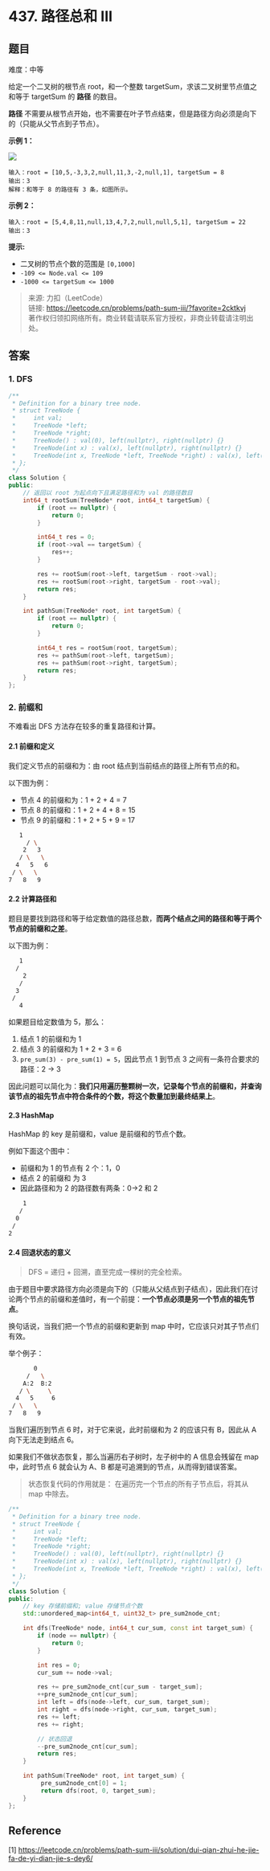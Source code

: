 # 437. 路径总和 III

## 题目

难度：中等

给定一个二叉树的根节点 root，和一个整数 targetSum，求该二叉树里节点值之和等于 targetSum 的 **路径** 的数目。

**路径** 不需要从根节点开始，也不需要在叶子节点结束，但是路径方向必须是向下的（只能从父节点到子节点）。

**示例 1：**

![](image/image-20231022184715651.png)

```
输入：root = [10,5,-3,3,2,null,11,3,-2,null,1], targetSum = 8
输出：3
解释：和等于 8 的路径有 3 条，如图所示。

```

**示例 2：**

```
输入：root = [5,4,8,11,null,13,4,7,2,null,null,5,1], targetSum = 22
输出：3

```

**提示:**

* 二叉树的节点个数的范围是 `[0,1000]`
* `-109 <= Node.val <= 109`
* `-1000 <= targetSum <= 1000`

> 来源: 力扣（LeetCode）  
> 链接: <https://leetcode.cn/problems/path-sum-iii/?favorite=2cktkvj>  
> 著作权归领扣网络所有。商业转载请联系官方授权，非商业转载请注明出处。

## 答案

### 1. DFS

```c++
/**
 * Definition for a binary tree node.
 * struct TreeNode {
 *     int val;
 *     TreeNode *left;
 *     TreeNode *right;
 *     TreeNode() : val(0), left(nullptr), right(nullptr) {}
 *     TreeNode(int x) : val(x), left(nullptr), right(nullptr) {}
 *     TreeNode(int x, TreeNode *left, TreeNode *right) : val(x), left(left), right(right) {}
 * };
 */
class Solution {
public:
    // 返回以 root 为起点向下且满足路径和为 val 的路径数目
    int64_t rootSum(TreeNode* root, int64_t targetSum) {
        if (root == nullptr) {
            return 0;
        }

        int64_t res = 0;
        if (root->val == targetSum) {
            res++;
        }

        res += rootSum(root->left, targetSum - root->val);
        res += rootSum(root->right, targetSum - root->val);
        return res;
    }

    int pathSum(TreeNode* root, int targetSum) {
        if (root == nullptr) {
            return 0;
        }

        int64_t res = rootSum(root, targetSum);
        res += pathSum(root->left, targetSum);
        res += pathSum(root->right, targetSum);
        return res;
    }
};
```

### 2. 前缀和

不难看出 DFS 方法存在较多的重复路径和计算。

#### 2.1 前缀和定义

我们定义节点的前缀和为：由 root 结点到当前结点的路径上所有节点的和。

以下图为例：

* 节点 4 的前缀和为：1 + 2 + 4 = 7
* 节点 8 的前缀和：1 + 2 + 4 + 8 = 15
* 节点 9 的前缀和：1 + 2 + 5 + 9 = 17

```bash
   1 
     / \ 
    2   3 
   / \   \ 
  4   5   6 
 / \   \ 
7   8   9
```

#### 2.2 计算路径和

题目是要找到路径和等于给定数值的路径总数，**而两个结点之间的路径和等于两个节点的前缀和之差**。

以下图为例：

```bash
   1
  / 
    2    
   / 
  3   
 / 
   4  
```

如果题目给定数值为 5，那么：

1. 结点 1 的前缀和为 1
2. 结点 3 的前缀和为 1 + 2 + 3 = 6
3. `pre_sum(3) - pre_sum(1) = 5`，因此节点 1 到节点 3 之间有一条符合要求的路径：2 -> 3

因此问题可以简化为：**我们只用遍历整颗树一次，记录每个节点的前缀和，并查询该节点的祖先节点中符合条件的个数，将这个数量加到最终结果上**。

#### 2.3 HashMap

HashMap 的 key 是前缀和，value 是前缀和的节点个数。

例如下面这个图中：

* 前缀和为 1 的节点有 2 个：1，0
* 结点 2 的前缀和 为 3
* 因此路径和为 2 的路径数有两条：0->2 和 2

```bash
    1 
   /
  0 
 / 
2
```

#### 2.4 回退状态的意义

> DFS = 递归 + 回溯，直至完成一棵树的完全检索。

由于题目中要求路径方向必须是向下的（只能从父结点到子结点），因此我们在讨论两个节点的前缀和差值时，有一个前提：**一个节点必须是另一个节点的祖先节点**。

换句话说，当我们把一个节点的前缀和更新到 map 中时，它应该只对其子节点们有效。

举个例子：

```bash
       0 
     /   \
    A:2  B:2 
   / \     \ 
  4   5     6 
 / \   \ 
7   8   9
```

当我们遍历到节点 6 时，对于它来说，此时前缀和为 2 的应该只有 B，因此从 A 向下无法走到结点 6。

如果我们不做状态恢复，那么当遍历右子树时，左子树中的 A 信息会残留在 map 中，此时节点 6 就会认为 A、B 都是可追溯到的节点，从而得到错误答案。

> 状态恢复代码的作用就是： 在遍历完一个节点的所有子节点后，将其从 map 中除去。

```cpp
/**
 * Definition for a binary tree node.
 * struct TreeNode {
 *     int val;
 *     TreeNode *left;
 *     TreeNode *right;
 *     TreeNode() : val(0), left(nullptr), right(nullptr) {}
 *     TreeNode(int x) : val(x), left(nullptr), right(nullptr) {}
 *     TreeNode(int x, TreeNode *left, TreeNode *right) : val(x), left(left), right(right) {}
 * };
 */
class Solution {
public:
    // key 存储前缀和; value 存储节点个数
    std::unordered_map<int64_t, uint32_t> pre_sum2node_cnt;

    int dfs(TreeNode* node, int64_t cur_sum, const int target_sum) {
        if (node == nullptr) {
            return 0;
        }

        int res = 0;
        cur_sum += node->val;

        res += pre_sum2node_cnt[cur_sum - target_sum];
        ++pre_sum2node_cnt[cur_sum];
        int left = dfs(node->left, cur_sum, target_sum);
        int right = dfs(node->right, cur_sum, target_sum);
        res += left;
        res += right;

        // 状态回退
        --pre_sum2node_cnt[cur_sum];
        return res;
    }

    int pathSum(TreeNode* root, int target_sum) {
         pre_sum2node_cnt[0] = 1;
         return dfs(root, 0, target_sum);
    }
};
```

## Reference

[1] <https://leetcode.cn/problems/path-sum-iii/solution/dui-qian-zhui-he-jie-fa-de-yi-dian-jie-s-dey6/>
